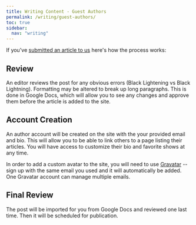 ```yaml
---
title: Writing Content - Guest Authors
permalink: /writing/guest-authors/
toc: true
sidebar:
  nav: "writing"
---
```


If you've [submitted an article to us](https://lezwatchtv.com/about/submissions/) here's how the process works:

## Review

An editor reviews the post for any obvious errors (Black Lightening vs Black Lightning). Formatting may be altered to break up long paragraphs. This is done in Google Docs, which will allow you to see any changes and approve them before the article is added to the site.

## Account Creation

An author account will be created on the site with the your provided email and bio. This will allow you to be able to link others to a page listing their articles. You will have access to customize their bio and favorite shows at any time.

In order to add a custom avatar to the site, you will need to use [Gravatar](https://en.gravatar.com) -- sign up with the same email you used and it will automatically be added. One Gravatar account can manage multiple emails.

## Final Review

The post will be imported for you from Google Docs and reviewed one last time. Then it will be scheduled for publication.
